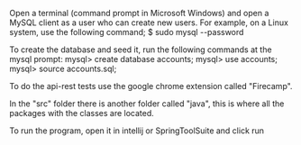 Open a terminal (command prompt in Microsoft Windows) and open a MySQL client as a user who can create new users.
For example, on a Linux system, use the following command;
$ sudo mysql --password

To create the database and seed it, run the following commands at the mysql prompt:
mysql> create database accounts;
mysql> use accounts;
mysql> source accounts.sql;

To do the api-rest tests use the google chrome extension called "Firecamp".

In the "src" folder there is another folder called "java", this is where all the packages with the classes are located.

To run the program, open it in intellij or SpringToolSuite and click run


